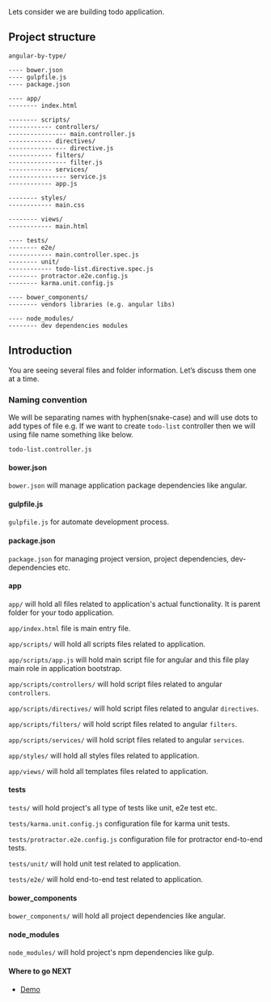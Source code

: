 Lets consider we are building todo application.

## Project structure

```
angular-by-type/

---- bower.json
---- gulpfile.js
---- package.json

---- app/
-------- index.html

-------- scripts/
------------ controllers/
---------------- main.controller.js
------------ directives/
---------------- directive.js
------------ filters/
---------------- filter.js
------------ services/
---------------- service.js
------------ app.js

-------- styles/
------------ main.css

-------- views/
------------ main.html

---- tests/
-------- e2e/
------------ main.controller.spec.js
-------- unit/
------------ todo-list.directive.spec.js
-------- protractor.e2e.config.js
-------- karma.unit.config.js

---- bower_components/
-------- vendors libraries (e.g. angular libs)

---- node_modules/
-------- dev dependencies modules
```

## Introduction
You are seeing several files and folder information. Let’s discuss them one at a time.

### Naming convention
We will be separating names with hyphen(snake-case) and will use dots to add types of file e.g.
If we want to create `todo-list` controller then we will using file name something like below.

```
todo-list.controller.js
``` 

#### bower.json

`bower.json` will manage application package dependencies like angular.

#### gulpfile.js

`gulpfile.js` for automate development process.

#### package.json

`package.json` for managing project version, project dependencies, dev-dependencies etc.

#### app

`app/` will hold all files related to application's actual functionality. It is parent folder for your todo application.

`app/index.html` file is main entry file.

`app/scripts/` will hold all scripts files related to application.  

`app/scripts/app.js` will hold main script file for angular and this file play main role in application bootstrap.

`app/scripts/controllers/` will hold script files related to angular `controllers`.

`app/scripts/directives/` will hold script files related to angular `directives`.

`app/scripts/filters/` will hold script files related to angular `filters`.

`app/scripts/services/` will hold script files related to angular `services`.

`app/styles/` will hold all styles files related to application.

`app/views/` will hold all templates files related to application.

#### tests

`tests/` will hold project's all type of tests like unit, e2e test etc.

`tests/karma.unit.config.js` configuration file for karma unit tests.

`tests/protractor.e2e.config.js` configuration file for protractor end-to-end tests.

`tests/unit/` will hold unit test related to application.

`tests/e2e/` will hold end-to-end test related to application.

#### bower_components

`bower_components/` will hold all project dependencies like angular.

#### node_modules

`node_modules/` will hold project's npm dependencies like gulp.

#### Where to go NEXT

- [Demo](https://github.com/pradeep1991singh/angular-testing)
